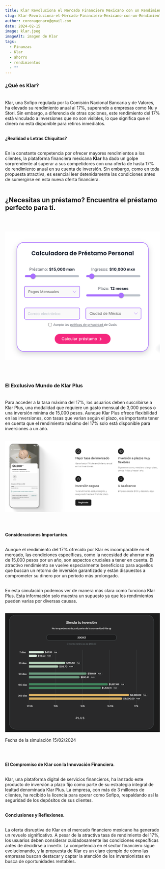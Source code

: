 ```yaml
---
title: Klar Revoluciona el Mercado Financiero Mexicano con un Rendimiento del 17%
slug: Klar-Revoluciona-el-Mercado-Financiero-Mexicano-con-un-Rendimiento-del-17
author: coronagenaro@gmail.com
date: 2024-02-15
image: klar.jpeg
imageAlt: imagen de Klar
tags:
  - Finanzas
  - Klar
  - ahorro
  - rendimientos
  - ""
---
```

### **¿﻿Qué es Klar?**<br/><br/>

Klar, una Sofipo regulada por la Comisión Nacional Bancaria y de Valores, ha elevado su rendimiento anual al 17%, superando a empresas como Nu y Stori. Sin embargo, a diferencia de otras opciones, este rendimiento del 17% está vinculado a inversiones que no son visibles, lo que significa que el dinero no está disponible para retiros inmediatos.<br/><br/>

**¿Realidad o Letras Chiquitas?**<br/><br/>

En la constante competencia por ofrecer mayores rendimientos a los clientes, la plataforma financiera mexicana **Klar** ha dado un golpe sorprendente al superar a sus competidores con una oferta de hasta 17% de rendimiento anual en su cuenta de inversión. Sin embargo, como en toda propuesta atractiva, es esencial leer detenidamente las condiciones antes de sumergirse en esta nueva oferta financiera.<br/><br/>

## **¿﻿Necesitas un préstamo? Encuentra el préstamo perfecto para tí.**

<br/><br/>

[![imagen de calculadora de préstamos de Oasis Financiero](calculadora-oasis.png "imagen de calculadora de préstamos de Oasis Financiero")](https://oasisfinanciero.com/compara/prestamos-personales)

<br/><br/>

### **El Exclusivo Mundo de Klar Plus**<br/><br/>

Para acceder a la tasa máxima del 17%, los usuarios deben suscribirse a Klar Plus, una modalidad que requiere un gasto mensual de 3,000 pesos o una inversión mínima de 15,000 pesos. Aunque Klar Plus ofrece flexibilidad en las inversiones, con tasas que varían según el plazo, es importante tener en cuenta que el rendimiento máximo del 17% solo está disponible para inversiones a un año.<br/><br/>

![imagen de Klar](klar-imagen-1.png "imagen de Klar")

<br/><br/>

**Consideraciones Importantes**.<br/><br/>

Aunque el rendimiento del 17% ofrecido por Klar es incomparable en el mercado, las condiciones específicas, como la necesidad de ahorrar más de 15,000 pesos por un año, son aspectos cruciales a tener en cuenta. El atractivo rendimiento se vuelve especialmente beneficioso para aquellos que buscan un retorno de inversión garantizado y están dispuestos a comprometer su dinero por un período más prolongado.<br/><br/>

E﻿n esta simulación podemos ver de manera más clara como funciona Klar Plus. Esta información solo muestra un supuesto ya que los rendimientos pueden varias por diversas causas. <br/><br/>

![imagen simulación inversión Klar](simulación-klar-inversión.png "imagen simulación inversión Klar")

F﻿echa de la simulación 15/02/2024

<br/><br/>

**El Compromiso de Klar con la Innovación Financiera**.<br/><br/>

Klar, una plataforma digital de servicios financieros, ha lanzado este producto de inversión a plazo fijo como parte de su estrategia integral de lealtad denominada Klar Plus. La empresa, con más de 3 millones de clientes, ha recibido la licencia para operar como Sofipo, respaldando así la seguridad de los depósitos de sus clientes.<br/><br/>

**Conclusiones y Reflexiones**.<br/><br/>

La oferta disruptiva de Klar en el mercado financiero mexicano ha generado un revuelo significativo. A pesar de la atractiva tasa de rendimiento del 17%, los usuarios deben considerar cuidadosamente las condiciones específicas antes de decidirse a invertir. La competencia en el sector financiero sigue evolucionando, y la propuesta de Klar es un claro ejemplo de cómo las empresas buscan destacar y captar la atención de los inversionistas en busca de oportunidades rentables.<br/><br/>